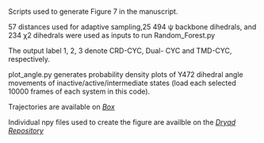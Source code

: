 Scripts used to generate Figure 7 in the manuscript. 

57 distances used for adaptive sampling,25 494 ψ backbone dihedrals, and 234 χ2 dihedrals were used as inputs to run Random_Forest.py

The output label 1, 2, 3 denote CRD-CYC, Dual- CYC and TMD-CYC, respectively.

plot_angle.py generates probability density plots of Y472 dihedral angle movements of inactive/active/intermediate states (load each selected 10000 frames of each system in this code).

Trajectories are available on [*Box*](https://uofi.box.com/s/4g3xmumfmesb68y7tb0fn8wvhvycylrf)

Individual npy files used to create the figure are availble on the [*Dryad Repository*](https://doi.org/doi:10.5061/dryad.4b8gthtmf)
